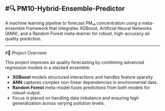 #🔍 **PM10-Hybrid-Ensemble-Predictor**
-

A machine learning pipeline to forecast PM₁₀ concentration using a meta-ensemble framework that integrates XGBoost, Artificial Neural Networks (ANN), and a Random Forest meta-learner for robust, high-accuracy air quality prediction.

---

#🚀 *Project Overview*

This project improves air quality forecasting by combining advanced regression models in a stacked ensemble:

- **XGBoost** models structured interactions and handles feature sparsity.
- **ANN** captures complex non-linear dependencies in environmental data.
- **Random Forest** meta-model fuses predictions from both models for robust output.
- Focus is placed on handling data imbalance and ensuring high generalization across varying pollution levels.
